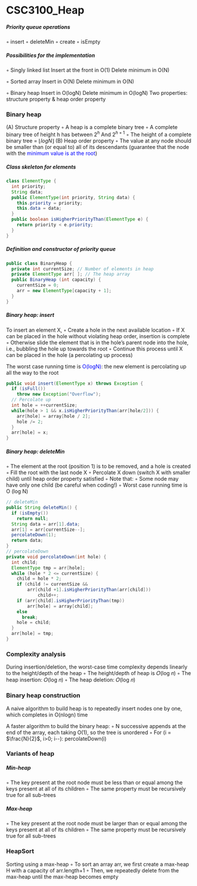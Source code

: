 # CSC3100_Heap

#####  Priority queue operations

◦ insert
◦ deleteMin
◦ create
◦ isEmpty

##### Possibilities for the implementation

◦ Singly linked list
Insert at the front in O(1)
Delete minimum in O(N)

◦ Sorted array
Insert in O(N)
Delete minimum in O(N)

◦ Binary heap
Insert in O(logN)
Delete minimum in O(logN)
Two properties: structure property & heap order property

### Binary heap

(A) Structure property
◦ A heap is a complete binary tree
◦ A complete binary tree of height h has between $2^h$ And $2^{h+1}$
◦ The height of a complete binary tree = $\lfloor logN \rfloor$
(B) Heap order property
◦ The value at any node should be smaller than (or equal to) all of its descendants (guarantee that the node with the <span style='color:blue'>minimum value is at the root</span>)

##### Class skeleton for elements

```java
class ElementType { 
  int priority;
  String data;
  public ElementType(int priority, String data) { 
    this.priority = priority;
    this.data = data; 
  }
  public boolean isHigherPriorityThan(ElementType e) {
    return priority < e.priority; 
  }
}
```

##### Definition and constructor of priority queue

```java
public class BinaryHeap {
  private int currentSize; // Number of elements in heap 
  private ElementType arr[ ]; // The heap array
  public BinaryHeap (int capacity) { 
    currentSize = 0;
    arr = new ElementType[capacity + 1]; 
  }
}
```

##### Binary heap: insert

 To insert an element X,
 ◦ Create a hole in the next available location
 ◦ If X can be placed in the hole without violating heap order, insertion is complete
 ◦ Otherwise slide the element that is in the hole’s parent node into the hole, i.e., bubbling the hole up towards the root
 ◦ Continue this process until X can be placed in the hole (a percolating up process)

The worst case running time is <span style='color:blue'>O(logN)</span>: the new element is percolating up all the way to the root

```java
public void insert(ElementType x) throws Exception { 
  if (isFull())
    throw new Exception("Overflow");
  // Percolate up
  int hole = ++currentSize;
  while(hole > 1 && x.isHigherPriorityThan(arr[hole/2])) {
    arr[hole] = array[hole / 2];
    hole /= 2;
  }
  arr[hole] = x;
}
```

##### Binary heap: deleteMin

 ◦ The element at the root (position 1) is to be removed, and a hole is created
 ◦ Fill the root with the last node X
 ◦ Percolate X down (switch X with smaller child) until heap order property satisfied
 ◦ Note that:
 	◦ Some node may have only one child (be careful when coding!) 
	 ◦ Worst case running time is O (log N)

```java
// deleteMin
public String deleteMin() { 
  if (isEmpty())
    return null;
  String data = arr[1].data; 
  arr[1] = arr[currentSize--];
  percolateDown(1);
  return data; 
}
// percolateDown
private void percolateDown(int hole) { 
  int child;
  ElementType tmp = arr[hole]; 
  while (hole * 2 <= currentSize) {
    child = hole * 2;
    if (child != currentSize &&
        arr[child +1].isHigherPriorityThan(arr[child]))
    		child++;
    if (arr[child].isHigherPriorityThan(tmp))
      	arr[hole] = array[child];
    else
      break;
    hole = child;
  }
  arr[hole] = tmp; 
}
```

### Complexity analysis

During insertion/deletion, the worst-case time complexity depends linearly to the height/depth of the heap
◦ The height/depth of heap is 𝑂(log 𝑛)
◦ The heap insertion: 𝑂(log 𝑛)
◦ The heap deletion: 𝑂(log 𝑛)

### Binary heap construction

A naive algorithm to build heap is to repeatedly insert nodes one by one, which completes in O(nlogn) time

A faster algorithm to build the binary heap:
◦ N successive appends at the end of the array, each taking O(1), so the tree is unordered
◦ For (i = $\frac{N}{2}$, i>0; i--): percolateDown(i)

### Variants of heap

##### Min-heap

◦ The key present at the root node must be less than or equal among the keys present at all of its children
◦ The same property must be recursively true for all sub-trees

##### Max-heap

◦ The key present at the root node must be larger than or equal among the keys present at all of its children
◦ The same property must be recursively true for all sub-trees

### HeapSort

Sorting using a max-heap
◦ To sort an array arr, we first create a max-heap H with a capacity of arr.length+1
◦ Then, we repeatedly delete from the max-heap until the max-heap becomes empty
